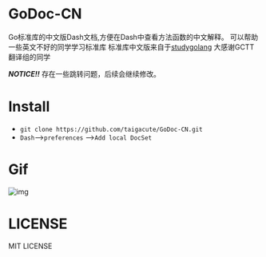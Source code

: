 # GoDoc-CN
Go标准库的中文版Dash文档,方便在Dash中查看方法函数的中文解释。
可以帮助一些英文不好的同学学习标准库
标准库中文版来自于[studygolang](https://studygolang.com/pkgdoc)
大感谢GCTT翻译组的同学


**_NOTICE!!_** 存在一些跳转问题，后续会继续修改。
# Install
* `git clone https://github.com/taigacute/GoDoc-CN.git`
* `Dash`-->`preferences` -->`Add local DocSet`

# Gif
![img](https://github.com/taigacute/IMG/blob/master/Dash/gocn.gif)
# LICENSE
MIT LICENSE
